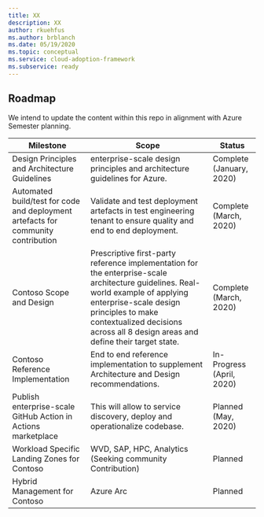 ```yaml
---
title: XX
description: XX
author: rkuehfus
ms.author: brblanch
ms.date: 05/19/2020
ms.topic: conceptual
ms.service: cloud-adoption-framework
ms.subservice: ready
---
```


## Roadmap

We intend to update the content within this repo in alignment with Azure Semester planning.

<!-- markdownlint-disable MD033 -->

| Milestone | Scope | Status |
|----------------------------------------------------------------------------------|-----------------------------------------------------------------------------------------------------------------------------------------------------------------------------------------------------------------------------------------------------|---------------------------|
| Design Principles and Architecture Guidelines | enterprise-scale design principles and architecture guidelines for Azure. | Complete (January, 2020) |
| Automated build/test for code and deployment artefacts for community contribution | Validate and test deployment artefacts in test engineering tenant to ensure quality and end to end deployment. | Complete (March, 2020) |
| Contoso Scope and Design | Prescriptive first-party reference implementation for the enterprise-scale architecture guidelines. Real-world example of applying enterprise-scale design principles to make contextualized decisions across all 8 design areas and define their target state. | Complete (March, 2020) |
| Contoso Reference Implementation | End to end reference implementation to supplement Architecture and Design recommendations. | In-Progress (April, 2020) |
| Publish enterprise-scale GitHub Action in Actions marketplace | This will allow to service discovery, deploy and operationalize codebase. | Planned (May, 2020) |
| Workload Specific Landing Zones for Contoso | WVD, SAP, HPC, Analytics <br> (Seeking community Contribution) |  Planned |
| Hybrid Management for Contoso | Azure Arc | Planned |

<!-- markdownlint-enable MD033 -->
